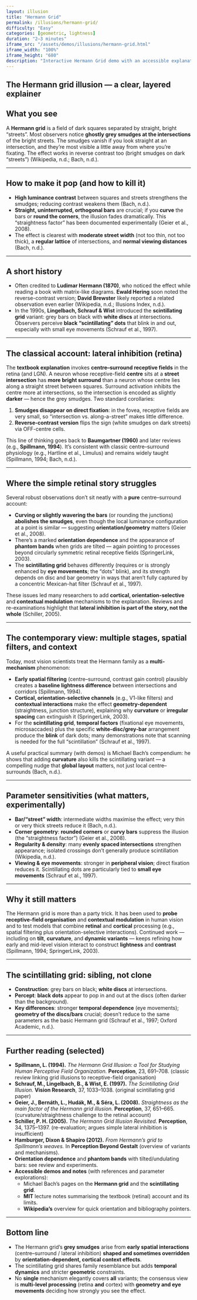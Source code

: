 ```yaml
---
layout: illusion
title: "Hermann Grid"
permalink: /illusions/hermann-grid/
difficulty: "Easy"
categories: [geometric, lightness]
duration: "2–3 minutes"
iframe_src: "/assets/demos/illusions/hermann-grid.html"
iframe_width: "100%"
iframe_height: "680"
description: "Interactive Hermann Grid demo with an accessible explanation and parameters."
---
```


## The Hermann grid illusion — a clear, layered explainer

## What you see

A **Hermann grid** is a field of dark squares separated by straight, bright “streets”. Most observers notice **ghostly grey smudges at the intersections** of the bright streets. The smudges vanish if you look straight at an intersection, and they’re most visible a little away from where you’re fixating. The effect works in reverse contrast too (bright smudges on dark “streets”) (Wikipedia, n.d.; Bach, n.d.).

---

## How to make it pop (and how to kill it)

- **High luminance contrast** between squares and streets strengthens the smudges; reducing contrast weakens them (Bach, n.d.).  
- **Straight, uninterrupted, orthogonal bars** are crucial; if you **curve** the bars or **round the corners**, the illusion fades dramatically. This “straightness factor” has been documented experimentally (Geier et al., 2008).  
- The effect is clearest with **moderate street width** (not too thin, not too thick), a **regular lattice** of intersections, and **normal viewing distances** (Bach, n.d.).

---

## A short history

- Often credited to **Ludimar Hermann (1870)**, who noticed the effect while reading a book with matrix-like diagrams. **Ewald Hering** soon noted the reverse-contrast version; **David Brewster** likely reported a related observation even earlier (Wikipedia, n.d.; Illusions Index, n.d.).  
- In the 1990s, **Lingelbach, Schrauf & Wist** introduced the **scintillating grid** variant: grey bars on black with **white discs** at intersections. Observers perceive **black “scintillating” dots** that blink in and out, especially with small eye movements (Schrauf et al., 1997).

---

## The classical account: lateral inhibition (retina)

The **textbook explanation** invokes **centre–surround receptive fields** in the retina (and LGN). A neuron whose receptive-field **centre** sits at a **street intersection** has **more bright surround** than a neuron whose centre lies along a straight street between squares. Surround activation inhibits the centre more at intersections, so the intersection is encoded as slightly **darker** — hence the grey smudges. Two standard corollaries:

1. **Smudges disappear on direct fixation**: in the fovea, receptive fields are very small, so “intersection vs. along-a-street” makes little difference.  
2. **Reverse-contrast version** flips the sign (white smudges on dark streets) via OFF-centre cells.  

This line of thinking goes back to **Baumgartner (1960)** and later reviews (e.g., **Spillmann, 1994**). It’s consistent with classic centre–surround physiology (e.g., Hartline et al., Limulus) and remains widely taught (Spillmann, 1994; Bach, n.d.).

---

## Where the simple retinal story struggles

Several robust observations don’t sit neatly with a **pure** centre–surround account:

- **Curving or slightly wavering the bars** (or rounding the junctions) **abolishes the smudges**, even though the local luminance configuration at a point is similar — suggesting **orientation/geometry** matters (Geier et al., 2008).  
- There’s a marked **orientation dependence** and the appearance of **phantom bands** when grids are tilted — again pointing to processes beyond circularly symmetric retinal receptive fields (SpringerLink, 2003).  
- The **scintillating grid** behaves differently (requires or is strongly enhanced by **eye movements**; the “dots” blink), and its strength depends on disc and bar geometry in ways that aren’t fully captured by a concentric Mexican-hat filter (Schrauf et al., 1997).

These issues led many researchers to add **cortical, orientation-selective** and **contextual modulation** mechanisms to the explanation. Reviews and re-examinations highlight that **lateral inhibition is part of the story, not the whole** (Schiller, 2005).

---

## The contemporary view: multiple stages, spatial filters, and context

Today, most vision scientists treat the Hermann family as a **multi-mechanism** phenomenon:

- **Early spatial filtering** (centre–surround, contrast gain control) plausibly creates a **baseline lightness difference** between intersections and corridors (Spillmann, 1994).  
- **Cortical, orientation-selective channels** (e.g., V1-like filters) and **contextual interactions** make the effect **geometry-dependent** (straightness, junction structure), explaining why **curvature** or **irregular spacing** can extinguish it (SpringerLink, 2003).  
- For the **scintillating grid**, **temporal factors** (fixational eye movements, microsaccades) plus the specific **white-disc/grey-bar** arrangement produce the **blink** of dark dots; many demonstrations note that scanning is needed for the full “scintillation” (Schrauf et al., 1997).

A useful practical summary (with demos) is Michael Bach’s compendium: he shows that adding **curvature** also kills the scintillating variant — a compelling nudge that **global layout** matters, not just local centre–surrounds (Bach, n.d.).

---

## Parameter sensitivities (what matters, experimentally)

- **Bar/“street” width**: intermediate widths maximise the effect; very thin or very thick streets reduce it (Bach, n.d.).  
- **Corner geometry**: **rounded corners** or **curvy bars** suppress the illusion (the “straightness factor”) (Geier et al., 2008).  
- **Regularity & density**: many **evenly spaced intersections** strengthen appearance; isolated crossings don’t generally produce scintillation (Wikipedia, n.d.).  
- **Viewing & eye movements**: stronger in **peripheral vision**; direct fixation reduces it. Scintillating dots are particularly tied to **small eye movements** (Schrauf et al., 1997).

---

## Why it still matters

The Hermann grid is more than a party trick. It has been used to **probe receptive-field organisation** and **contextual modulation** in human vision and to test models that combine **retinal** and **cortical** processing (e.g., spatial filtering plus orientation-selective interactions). Continued work — including on **tilt**, **curvature**, and **dynamic variants** — keeps refining how early and mid-level vision interact to construct **lightness** and **contrast** (Spillmann, 1994; SpringerLink, 2003).

---

## The scintillating grid: sibling, not clone

- **Construction**: grey bars on black; **white discs** at intersections.  
- **Percept**: **black dots** appear to pop in and out at the discs (often darker than the background).  
- **Key differences**: stronger **temporal dependence** (eye movements); **geometry of the discs/bars** crucial; doesn’t reduce to the same parameters as the basic Hermann grid (Schrauf et al., 1997; Oxford Academic, n.d.).

---

## Further reading (selected)

- **Spillmann, L. (1994).** *The Hermann Grid Illusion: a Tool for Studying Human Perceptive Field Organization.* **Perception**, 23, 691–708. (classic review linking grid illusions to receptive-field organisation)
- **Schrauf, M., Lingelbach, B., & Wist, E. (1997).** *The Scintillating Grid Illusion.* **Vision Research**, 37, 1033–1038. (original scintillating grid paper)
- **Geier, J., Bernáth, L., Hudák, M., & Séra, L. (2008).** *Straightness as the main factor of the Hermann grid illusion.* **Perception**, 37, 651–665. (curvature/straightness challenge to the retinal account)
- **Schiller, P. H. (2005).** *The Hermann Grid Illusion Revisited.* **Perception**, 34, 1375–1397. (re-evaluation; argues simple lateral inhibition is insufficient)
- **Hamburger, Dixon & Shapiro (2012).** *From Hermann’s grid to Spillmann’s weaves.* In **Perception Beyond Gestalt** (overview of variants and mechanisms).
- **Orientation dependence** and **phantom bands** with tilted/undulating bars: see review and experiments.
- **Accessible demos and notes** (with references and parameter explorations):  
  - Michael Bach’s pages on the **Hermann grid** and the **scintillating grid**.  
  - **MIT** lecture notes summarising the textbook (retinal) account and its limits.  
  - **Wikipedia’s** overview for quick orientation and bibliography pointers.

---

## Bottom line

- The Hermann grid’s **grey smudges** arise from **early spatial interactions** (centre–surround / lateral inhibition) **shaped and sometimes overridden** by **orientation-dependent, cortical context effects**.  
- The scintillating grid shares family resemblance but adds **temporal dynamics** and stricter **geometric** constraints.  
- No **single** mechanism elegantly covers **all** variants; the consensus view is **multi-level processing** (retina **and** cortex) with **geometry and eye movements** deciding how strongly you see the effect.
